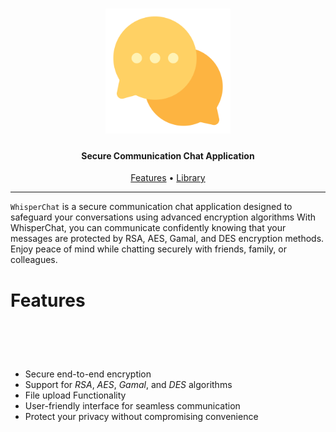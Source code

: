 <h1 align="center">
  <img src="logo.png" alt="subfinder" width="200px">
  <br>
</h1>

<h4 align="center">Secure Communication Chat Application</h4>

<p align="center">
  <a href="#features">Features</a> •
  <a href="#subfinder-go-library">Library</a>
</p>

---


`WhisperChat` is a secure communication chat application designed to safeguard your conversations using advanced encryption algorithms With WhisperChat, you can communicate confidently knowing that your messages are protected by RSA, AES, Gamal, and DES encryption methods. Enjoy peace of mind while chatting securely with friends, family, or colleagues.

# Features

<h1 align="left">
  <br>
</h1>

- Secure end-to-end encryption
- Support for *RSA*, *AES*, *Gamal*, and *DES* algorithms
- File upload Functionality
- User-friendly interface for seamless communication
- Protect your privacy without compromising convenience
